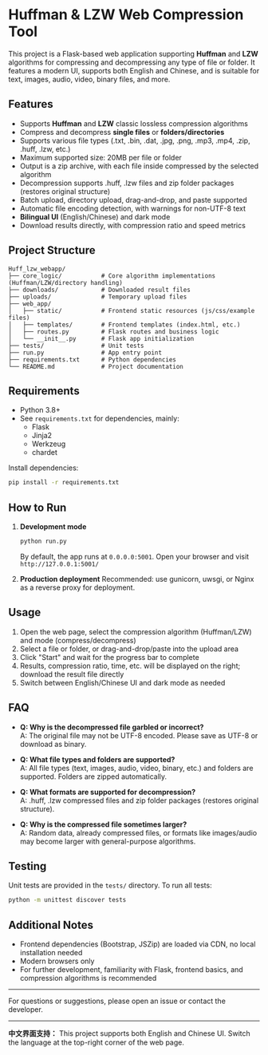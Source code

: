 # Huffman & LZW Web Compression Tool

This project is a Flask-based web application supporting **Huffman** and **LZW** algorithms for compressing and decompressing any type of file or folder. It features a modern UI, supports both English and Chinese, and is suitable for text, images, audio, video, binary files, and more.

## Features

- Supports **Huffman** and **LZW** classic lossless compression algorithms
- Compress and decompress **single files** or **folders/directories**
- Supports various file types (.txt, .bin, .dat, .jpg, .png, .mp3, .mp4, .zip, .huff, .lzw, etc.)
- Maximum supported size: 20MB per file or folder
- Output is a zip archive, with each file inside compressed by the selected algorithm
- Decompression supports .huff, .lzw files and zip folder packages (restores original structure)
- Batch upload, directory upload, drag-and-drop, and paste supported
- Automatic file encoding detection, with warnings for non-UTF-8 text
- **Bilingual UI** (English/Chinese) and dark mode
- Download results directly, with compression ratio and speed metrics

## Project Structure

```
Huff_lzw_webapp/
├── core_logic/           # Core algorithm implementations (Huffman/LZW/directory handling)
├── downloads/            # Downloaded result files
├── uploads/              # Temporary upload files
├── web_app/
│   ├── static/           # Frontend static resources (js/css/example files)
│   ├── templates/        # Frontend templates (index.html, etc.)
│   ├── routes.py         # Flask routes and business logic
│   └── __init__.py       # Flask app initialization
├── tests/                # Unit tests
├── run.py                # App entry point
├── requirements.txt      # Python dependencies
└── README.md             # Project documentation
```

## Requirements

- Python 3.8+
- See `requirements.txt` for dependencies, mainly:
  - Flask
  - Jinja2
  - Werkzeug
  - chardet

Install dependencies:
```bash
pip install -r requirements.txt
```

## How to Run

1. **Development mode**
   ```bash
   python run.py
   ```
   By default, the app runs at `0.0.0.0:5001`. Open your browser and visit `http://127.0.0.1:5001/`

2. **Production deployment**
   Recommended: use gunicorn, uwsgi, or Nginx as a reverse proxy for deployment.

## Usage

1. Open the web page, select the compression algorithm (Huffman/LZW) and mode (compress/decompress)
2. Select a file or folder, or drag-and-drop/paste into the upload area
3. Click "Start" and wait for the progress bar to complete
4. Results, compression ratio, time, etc. will be displayed on the right; download the result file directly
5. Switch between English/Chinese UI and dark mode as needed

## FAQ

- **Q: Why is the decompressed file garbled or incorrect?**  
  A: The original file may not be UTF-8 encoded. Please save as UTF-8 or download as binary.

- **Q: What file types and folders are supported?**  
  A: All file types (text, images, audio, video, binary, etc.) and folders are supported. Folders are zipped automatically.

- **Q: What formats are supported for decompression?**  
  A: .huff, .lzw compressed files and zip folder packages (restores original structure).

- **Q: Why is the compressed file sometimes larger?**  
  A: Random data, already compressed files, or formats like images/audio may become larger with general-purpose algorithms.

## Testing

Unit tests are provided in the `tests/` directory. To run all tests:
```bash
python -m unittest discover tests
```

## Additional Notes

- Frontend dependencies (Bootstrap, JSZip) are loaded via CDN, no local installation needed
- Modern browsers only
- For further development, familiarity with Flask, frontend basics, and compression algorithms is recommended

---

For questions or suggestions, please open an issue or contact the developer.

---

**中文界面支持：**
This project supports both English and Chinese UI. Switch the language at the top-right corner of the web page.